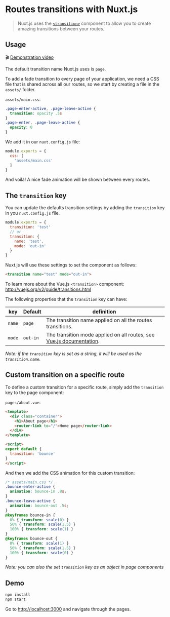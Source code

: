 # Routes transitions with Nuxt.js

> Nuxt.js uses the  [`<transition>`](http://vuejs.org/v2/guide/transitions.html#Transitioning-Single-Elements-Components) component to allow you to create amazing transitions between your routes.

## Usage

🎬 [Demonstration video](https://www.youtube.com/watch?v=RIXOzJWFfc8)

The default transition name Nuxt.js uses is `page`.

To add a fade transition to every page of your application, we need a CSS file that is shared across all our routes, so we start by creating a file in the `assets/` folder.

`assets/main.css`:
```css
.page-enter-active, .page-leave-active {
  transition: opacity .5s
}
.page-enter, .page-leave-active {
  opacity: 0
}
```

We add it in our `nuxt.config.js` file:
```js
module.exports = {
  css: [
    'assets/main.css'
  ]
}
```

And voilà! A nice fade animation will be shown between every routes.

## The `transition` key

You can update the defaults transition settings by adding the `transition` key in you `nuxt.config.js` file.

```js
module.exports = {
  transition: 'test'
  // or
  transition: {
    name: 'test',
    mode: 'out-in'
  }
}
```

Nuxt.js will use these settings to set the component as follows:
```html
<transition name="test" mode="out-in">
```

To learn more about the Vue.js `<transition>` component: http://vuejs.org/v2/guide/transitions.html

The following properties that the `transition` key can have:

| key  | Default | definition |
|------|------------|-----------|
| `name` | `page` | The transition name applied on all the routes transitions. |
| `mode` | `out-in` | The transition mode applied on all routes, see [Vue.js documentation](http://vuejs.org/v2/guide/transitions.html#Transition-Modes). |

*Note: if the `transition` key is set as a string, it will be used as the `transition.name`.*

## Custom transition on a specific route

To define a custom transition for a specific route, simply add the `transition` key to the page component:

`pages/about.vue`:
```html
<template>
  <div class="container">
    <h1>About page</h1>
    <router-link to="/">Home page</router-link>
  </div>
</template>

<script>
export default {
  transition: 'bounce'
}
</script>
```

And then we add the CSS animation for this custom transition:
```css
/* assets/main.css */
.bounce-enter-active {
  animation: bounce-in .8s;
}
.bounce-leave-active {
  animation: bounce-out .5s;
}
@keyframes bounce-in {
  0% { transform: scale(0) }
  50% { transform: scale(1.5) }
  100% { transform: scale(1) }
}
@keyframes bounce-out {
  0% { transform: scale(1) }
  50% { transform: scale(1.5) }
  100% { transform: scale(0) }
}
```

*Note: you can also the set `transition` key as an object in page components*

## Demo

```bash
npm install
npm start
```

Go to [http://localhost:3000](http://localhost:3000) and navigate through the pages.
